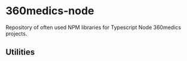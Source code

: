 # 360medics-node

Repository of often used NPM libraries for Typescript Node 360medics projects.

## Utilities
